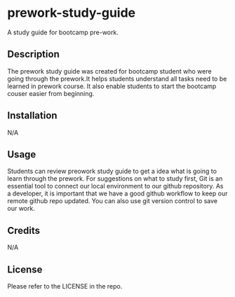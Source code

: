 # prework-study-guide
A study guide for bootcamp pre-work.
## Description

The prework study guide was created for bootcamp student who were going through the prework.It helps students understand all tasks need to be learned in prework course. It also enable students to start the bootcamp couser easier from beginning.


## Installation

N/A

## Usage
Students can review preowork study guide to get a idea what is going to learn through the prework. For suggestions on what to study first, Git is an essential tool to connect our local environment to our github repository. As a developer, it is important that we have a good github workflow to keep our remote github repo updated. You can also use git version control to save our work.


## Credits

N/A

## License

Please refer to the LICENSE in the repo.
